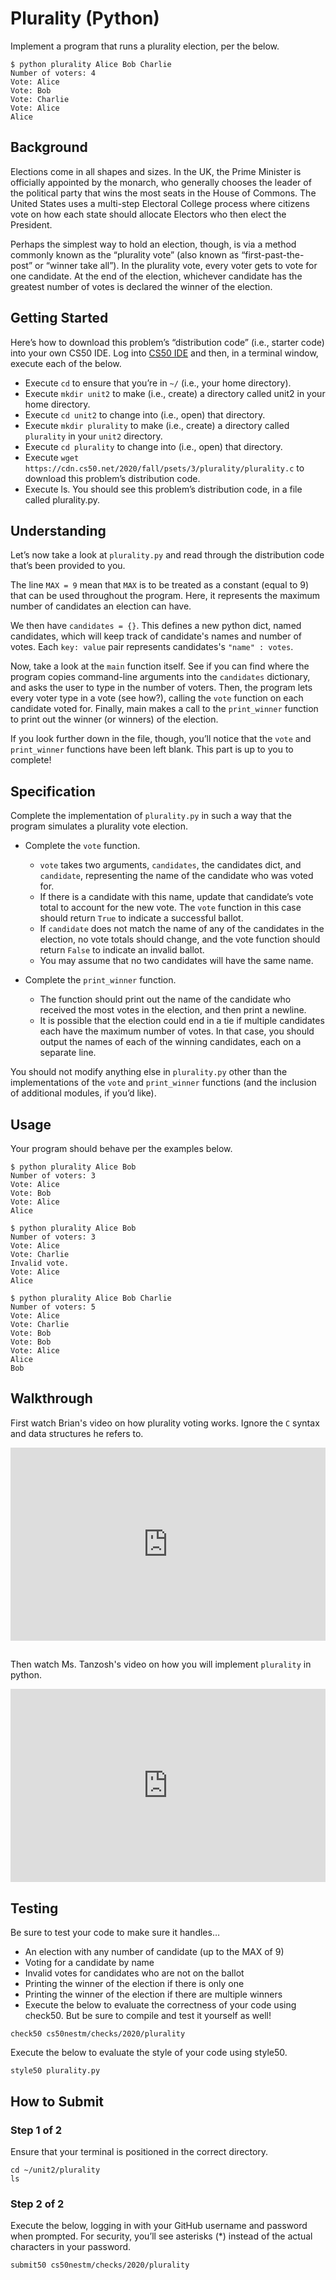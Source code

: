# Plurality (Python)

Implement a program that runs a plurality election, per the below.

```
$ python plurality Alice Bob Charlie
Number of voters: 4
Vote: Alice
Vote: Bob
Vote: Charlie
Vote: Alice
Alice
```

## Background

Elections come in all shapes and sizes. In the UK, the Prime Minister is officially appointed by the monarch, who generally chooses the leader of the political party that wins the most seats in the House of Commons. The United States uses a multi-step Electoral College process where citizens vote on how each state should allocate Electors who then elect the President.

Perhaps the simplest way to hold an election, though, is via a method commonly known as the “plurality vote” (also known as “first-past-the-post” or “winner take all”). In the plurality vote, every voter gets to vote for one candidate. At the end of the election, whichever candidate has the greatest number of votes is declared the winner of the election.


## Getting Started

Here’s how to download this problem’s “distribution code” (i.e., starter code) into your own CS50 IDE. Log into [CS50 IDE](https://ide.cs50.io)  and then, in a terminal window, execute each of the below.

* Execute `cd` to ensure that you’re in `~/` (i.e., your home directory).
* Execute `mkdir unit2` to make (i.e., create) a directory called unit2 in your home directory.
* Execute `cd unit2` to change into (i.e., open) that directory.
* Execute `mkdir plurality` to make (i.e., create) a directory called `plurality` in your `unit2` directory.
* Execute `cd plurality` to change into (i.e., open) that directory.
* Execute `wget https://cdn.cs50.net/2020/fall/psets/3/plurality/plurality.c` to download this problem’s distribution code.
* Execute ls. You should see this problem’s distribution code, in a file called plurality.py.

## Understanding

Let’s now take a look at `plurality.py` and read through the distribution code that’s been provided to you.

The line `MAX = 9` mean that `MAX` is to be treated as a constant (equal to 9) that can be used throughout the program. Here, it represents the maximum number of candidates an election can have.

We then have `candidates = {}`. This defines a new python dict, named candidates, which will keep track of candidate's names and number of votes. Each `key: value` pair represents candidates's `"name" : votes`.

Now, take a look at the `main` function itself. See if you can find where the program copies command-line arguments into the `candidates` dictionary, and asks the user to type in the number of voters. Then, the program lets every voter type in a vote (see how?), calling the `vote` function on each candidate voted for. Finally, main makes a call to the `print_winner` function to print out the winner (or winners) of the election.

If you look further down in the file, though, you’ll notice that the `vote` and `print_winner` functions have been left blank. This part is up to you to complete!

## Specification

Complete the implementation of `plurality.py` in such a way that the program simulates a plurality vote election.

* Complete the `vote` function.
	* `vote` takes two arguments, `candidates`, the candidates dict, and `candidate`, representing the name of the candidate who was voted for.
	* If there is a candidate with this name, update that candidate’s vote total to account for the new vote. The `vote` function in this case should return `True` to indicate a successful ballot.
	* If `candidate` does not match the name of any of the candidates in the election, no vote totals should change, and the vote function should return `False` to indicate an invalid ballot.
	* You may assume that no two candidates will have the same name.
	
* Complete the `print_winner` function.
	* The function should print out the name of the candidate who received the most votes in the election, and then print a newline.
	* It is possible that the election could end in a tie if multiple candidates each have the maximum number of votes. In that case, you should output the names of each of the winning candidates, each on a separate line.

You should not modify anything else in `plurality.py` other than the implementations of the `vote` and `print_winner` functions (and the inclusion of additional modules, if you’d like).

## Usage

Your program should behave per the examples below.

```
$ python plurality Alice Bob
Number of voters: 3
Vote: Alice
Vote: Bob
Vote: Alice
Alice
```
```
$ python plurality Alice Bob
Number of voters: 3
Vote: Alice
Vote: Charlie
Invalid vote.
Vote: Alice
Alice
```
```
$ python plurality Alice Bob Charlie
Number of voters: 5
Vote: Alice
Vote: Charlie
Vote: Bob
Vote: Bob
Vote: Alice
Alice
Bob
```

## Walkthrough


<style type="text/css">
.iframe_container {
	position: relative;
	padding-bottom: 56.25%; 
	padding-top: 25px;
	height: 0;
	margin-bottom: 30px;
}

.iframe_container iframe {
	position: absolute;
	top: 0;
	left: 0;
	width: 100%;
	height: 100%;
}
</style>

First watch Brian's video on how plurality voting works. Ignore the `C` syntax and data structures he refers to.



<div class="iframe_container">
  <iframe src="https://www.youtube.com/embed/ftOapzDjEb8?modestbranding=1&amp;rel=0&amp;showinfo=0" frameborder="0" allow="accelerometer; autoplay; encrypted-media; gyroscope; picture-in-picture" allowfullscreen=""> </iframe>
</div>


Then watch Ms. Tanzosh's video on how you will implement `plurality` in python.


<div class="iframe_container">
  <iframe src="https://www.youtube.com/embed/g7nZFp2zSJ4?modestbranding=1&amp;rel=0&amp;showinfo=0" frameborder="0" allowfullscreen="allowfullscreen"> </iframe>
</div>



## Testing

Be sure to test your code to make sure it handles…

* An election with any number of candidate (up to the MAX of 9)
* Voting for a candidate by name
* Invalid votes for candidates who are not on the ballot
* Printing the winner of the election if there is only one
* Printing the winner of the election if there are multiple winners
* Execute the below to evaluate the correctness of your code using check50. But be sure to compile and test it yourself as well!

```
check50 cs50nestm/checks/2020/plurality
```

Execute the below to evaluate the style of your code using style50.

```
style50 plurality.py
```


## How to Submit
### Step 1 of 2

Ensure that your terminal is positioned in the correct directory.

```
cd ~/unit2/plurality
ls
```


### Step 2 of 2

Execute the below, logging in with your GitHub username and password when prompted. For security, you’ll see asterisks (*) instead of the actual characters in your password.

```
submit50 cs50nestm/checks/2020/plurality
```

